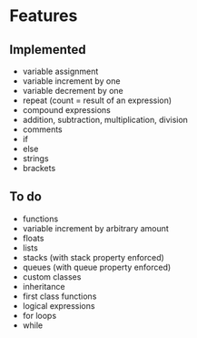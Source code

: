 # Features

## Implemented

- variable assignment
- variable increment by one
- variable decrement by one
- repeat (count = result of an expression)
- compound expressions
- addition, subtraction, multiplication, division
- comments
- if
- else
- strings
- brackets

## To do

- functions
- variable increment by arbitrary amount
- floats
- lists
- stacks (with stack property enforced)
- queues (with queue property enforced)
- custom classes
- inheritance
- first class functions
- logical expressions
- for loops
- while
